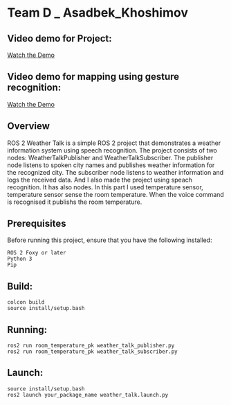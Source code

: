 # Team D _ Asadbek_Khoshimov

## Video demo for Project:

[Watch the Demo](https://youtu.be/egloldHwjkE)

## Video demo for mapping using gesture recognition:

[Watch the Demo](https://youtu.be/L5KcpscZGv0)



## Overview

ROS 2 Weather Talk is a simple ROS 2 project that demonstrates a weather information system using speech recognition. The project consists of two nodes: WeatherTalkPublisher and WeatherTalkSubscriber. The publisher node listens to spoken city names and publishes weather information for the recognized city. The subscriber node listens to weather information and logs the received data. And I also made the project using speach recognition. It has also nodes. In this part I used temperature sensor, temperature sensor sense the room temperature. When the voice command is recognised it publishs the room temperature.

## Prerequisites

Before running this project, ensure that you have the following installed:

    ROS 2 Foxy or later
    Python 3
    Pip

## Build:

    colcon build
    source install/setup.bash

## Running:

    ros2 run room_temperature_pk weather_talk_publisher.py
    ros2 run room_temperature_pk weather_talk_subscriber.py

## Launch:

    source install/setup.bash
    ros2 launch your_package_name weather_talk.launch.py


    
    
